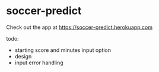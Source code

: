 ﻿# soccer-predict
Check out the app at https://soccer-predict.herokuapp.com

todo:
- starting score and minutes input option
- design
- input error handling
